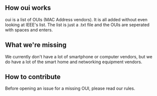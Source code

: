 ## How oui works
oui is a list of OUIs (MAC Address vendors). It is all added without even looking at IEEE's list. The list is just a .txt file and the OUIs are seperated with spaces and enters.
## What we're missing
We currently don't have a lot of smartphone or computer vendors, but we do have a lot of the smart home and networking equipment vendors.
## How to contribute
Before opening an issue for a missing OUI, please read our rules.
